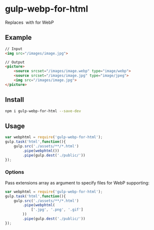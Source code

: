 # gulp-webp-for-html

Replaces <img /> with <picture /> for WebP

## Example
```html
// Input
<img src="/images/image.jpg">

// Output
<picture>
	<source srcset="/images/image.webp" type="image/webp">
	<source srcset="/images/image.jpg" type="image/jpeg">
	<img src="/images/image.jpg">
</picture>
```

## Install
```bash
npm i gulp-webp-for-html --save-dev
```

## Usage
```javascript
var webphtml = require('gulp-webp-for-html');
gulp.task('html',function(){
	gulp.src('./assets/**/*.html')
		.pipe(webphtml())
		.pipe(gulp.dest('./public/'))
});
```

### Options
Pass extensions array as argument to specify files for WebP supporting:
```javascript
var webphtml = require('gulp-webp-for-html');
gulp.task('html',function(){
	gulp.src('./assets/**/*.html')
		.pipe(webphtml(
		    ['.jpg', '.png', '.gif']
		))
		.pipe(gulp.dest('./public/'))
});
```